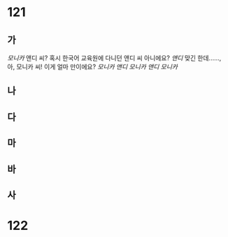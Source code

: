 # 121
## 가
*모니카* 앤디 씨? 혹시 한국어 교육원에 다니던 앤디 씨 아니에요?
*앤디* 맞긴 한데......, 아, 모니카 씨! 이게 얼마 만이에요?
*모니카*
*앤디*
*모니카*
*앤디*
*모니카*
## 나
## 다
## 마
## 바
## 사
# 122
